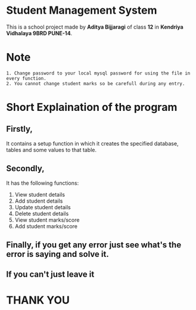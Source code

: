 # **Student Management System**

This is a school project made by **Aditya Bijjaragi** of class **12** in **Kendriya Vidhalaya 9BRD PUNE-14**.

# Note
    1. Change password to your local mysql password for using the file in every function.
    2. You cannot change student marks so be carefull during any entry.

# Short Explaination of the program

## Firstly,
It contains a setup function in which it creates the specified database, tables and some values to that table.

## Secondly,
It has the following functions:
1) View student details
2) Add student details
3) Update student details
4) Delete student details
5) View student marks/score
6) Add student marks/score

## Finally, if you get any error just see what's the error is saying and solve it.
## If you can't just leave it

# **THANK YOU**